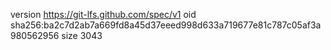 version https://git-lfs.github.com/spec/v1
oid sha256:ba2c7d2ab7a669fd8a45d37eeed998d633a719677e81c787c05af3a980562956
size 3043
